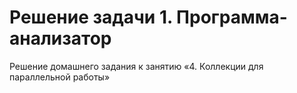 # Решение задачи 1. Программа-анализатор

Решение домашнего задания к занятию «4. Коллекции для параллельной работы»